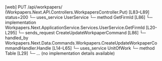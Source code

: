 [web] PUT /api/workpapers/  (Workpapers.Next.API.Controllers.WorkpapersController.Put)  [L83–L89] status=200
  └─ uses_service UserService
    └─ method GetFirmId [L86]
      └─ implementation Workpapers.Next.ApplicationService.Services.UserService.GetFirmId [L20-L295]
  └─ sends_request CreateUpdateWorkpaperCommand [L86]
    └─ handled_by Workpapers.Next.Data.Commands.Workpapers.CreateUpdateWorkpaperCommandHandler.Handle [L14–L65]
      └─ uses_service UnitOfWork
        └─ method Table [L29]
          └─ ... (no implementation details available)


